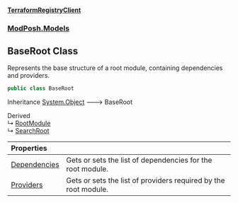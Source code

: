 #### [TerraformRegistryClient](index.md 'index')
### [ModPosh.Models](ModPosh.Models.md 'ModPosh.Models')

## BaseRoot Class

Represents the base structure of a root module, containing dependencies and providers.

```csharp
public class BaseRoot
```

Inheritance [System.Object](https://docs.microsoft.com/en-us/dotnet/api/System.Object 'System.Object') &#129106; BaseRoot

Derived  
&#8627; [RootModule](ModPosh.Models.RootModule.md 'ModPosh.Models.RootModule')  
&#8627; [SearchRoot](ModPosh.Models.SearchRoot.md 'ModPosh.Models.SearchRoot')

| Properties | |
| :--- | :--- |
| [Dependencies](ModPosh.Models.BaseRoot.Dependencies.md 'ModPosh.Models.BaseRoot.Dependencies') | Gets or sets the list of dependencies for the root module. |
| [Providers](ModPosh.Models.BaseRoot.Providers.md 'ModPosh.Models.BaseRoot.Providers') | Gets or sets the list of providers required by the root module. |
